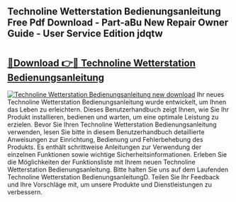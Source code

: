 ## Technoline Wetterstation Bedienungsanleitung Free Pdf Download - Part-aBu New Repair Owner Guide - User Service Edition jdqtw

# <h2><a href="http://df2j5me.blite.top/?on=Technoline+Wetterstation+Bedienungsanleitung">🔗Download 👉🔴 Technoline Wetterstation Bedienungsanleitung</a></h2>

[![Technoline Wetterstation Bedienungsanleitung new download](https://i.imgur.com/lujVjoI.png)](http://df2j5me.blite.top/?on=Technoline+Wetterstation+Bedienungsanleitung)
Ihr neues Technoline Wetterstation Bedienungsanleitung wurde entwickelt, um Ihnen das Leben zu erleichtern. Dieses Benutzerhandbuch zeigt Ihnen, wie Sie Ihr Produkt installieren, bedienen und warten, um eine optimale Leistung zu erzielen. Bevor Sie Ihren Technoline Wetterstation Bedienungsanleitung verwenden, lesen Sie bitte in diesem Benutzerhandbuch detaillierte Anweisungen zur Einrichtung, Bedienung und Fehlerbehebung des Produkts. Es enthält schrittweise Anleitungen zur Verwendung der einzelnen Funktionen sowie wichtige Sicherheitsinformationen. Erleben Sie die Möglichkeiten der Funktionsliste mit Ihrem neuen Technoline Wetterstation Bedienungsanleitung. Bitte halten Sie uns auf dem Laufenden Technoline Wetterstation BedienungsanleitungD. Teilen Sie Ihr Feedback und Ihre Vorschläge mit, um unsere Produkte und Dienstleistungen zu verbessern.
